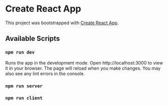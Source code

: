 # Create React App

This project was bootstrapped with [Create React App](https://github.com/facebook/create-react-app).

## Available Scripts

### `npm run dev`

Runs the app in the development mode.
Open http://localhost:3000 to view it in your browser.
The page will reload when you make changes.
You may also see any lint errors in the console.

### `npm run server`

### `npm run client`